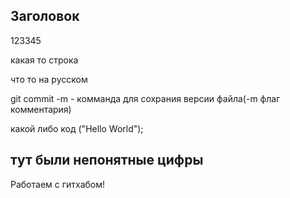 ## Заголовок

123345

какая то строка

что то на русском

git commit -m - комманда для сохрания версии файла(-m флаг комментария)

какой либо код
("Hello World");

## **тут были непонятные цифры**

Работаем с гитхабом!
